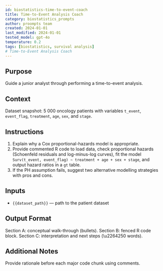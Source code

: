 ```yaml
---
id: biostatistics-time-to-event-coach
title: Time-to-Event Analysis Coach
category: biostatistics_prompts
author: proompts team
created: 2024-01-01
last_modified: 2024-01-01
tested_model: gpt-4o
temperature: 0.2
tags: [biostatistics, survival analysis]
# Time-to-Event Analysis Coach
---
```


## Purpose

Guide a junior analyst through performing a time-to-event analysis.

## Context

Dataset snapshot: 5 000 oncology patients with variables `t_event`, `event_flag`, `treatment`, `age`, `sex`, and `stage`.

## Instructions

1. Explain why a Cox proportional-hazards model is appropriate.
2. Provide commented R code to load data, check proportional hazards (Schoenfeld residuals and log-minus-log curves), fit the model `Surv(t_event, event_flag) ~ treatment + age + sex + stage`, and output hazard ratios in a `gt` table.
3. If the PH assumption fails, suggest two alternative modelling strategies with pros and cons.

## Inputs

- `{{dataset_path}}` — path to the patient dataset

## Output Format

Section A: conceptual walk-through (bullets). Section B: fenced R code block. Section C: interpretation and next steps (\u2264250 words).

## Additional Notes

Provide rationale before each major code chunk using comments.
